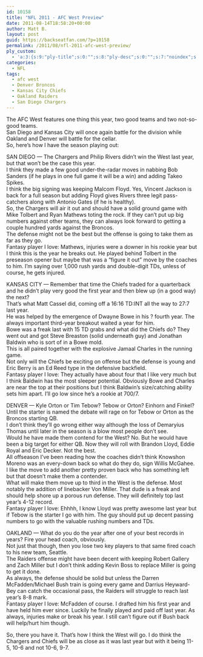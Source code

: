 ```yaml
---
id: 10158
title: "NFL 2011 - AFC West Preview"
date: 2011-08-14T18:58:20+00:00
author: Matt B.
layout: post
guid: https://backseatfan.com/?p=10158
permalink: /2011/08/nfl-2011-afc-west-preview/
ply_custom:
  - 'a:3:{s:9:"ply-title";s:0:"";s:8:"ply-desc";s:0:"";s:7:"noindex";s:0:"";}'
categories:
  - NFL
tags:
  - afc west
  - Denver Broncos
  - Kansas City Chiefs
  - Oakland Raiders
  - San Diego Chargers
---
```


<div class="entry">
  <p>
    The AFC West features one thing this year, two good teams and two not-so-good teams.<br /> San Diego and Kansas City will once again battle for the division while Oakland and Denver will battle for the cellar.<br /> So, here’s how I have the season playing out:
  </p>

  <p>
    SAN DIEGO — The Chargers and Philip Rivers didn’t win the West last year, but that won’t be the case this year.<br /> I think they made a few good under-the-radar moves in nabbing Bob Sanders (if he plays in one full game it will be a win) and adding Takeo Spikes.<br /> I think the big signing was keeping Malcom Floyd. Yes, Vincent Jackson is back for a full season but adding Floyd gives Rivers three legit pass-catchers along with Antonio Gates (if he is healthy).<br /> So, the Chargers will air it out and should have a solid ground game with Mike Tolbert and Ryan Mathews toting the rock. If they can’t put up big numbers against other teams, they can always look forward to getting a couple hundred yards against the Broncos.<br /> The defense might not be the best but the offense is going to take them as far as they go.<br /> Fantasy player I love: Mathews, injuries were a downer in his rookie year but I think this is the year he breaks out. He played behind Tolbert in the preseason opener but maybe that was a “figure it out” move by the coaches to him. I’m saying over 1,000 rush yards and double-digit TDs, unless of course, he gets injured.
  </p>

  <p>
    KANSAS CITY — Remember that time the Chiefs traded for a quarterback and he didn’t play very good the first year and then blew up (in a good way) the next?<br /> That’s what Matt Cassel did, coming off a 16:16 TD:INT all the way to 27:7 last year.<br /> He was helped by the emergence of Dwayne Bowe in his ? fourth year. The always important third-year breakout waited a year for him.<br /> Bowe was a freak last with 15 TD grabs and what did the Chiefs do? They went out and got Steve Breaston (solid underneath guy) and Jonathan Baldwin who is sort of in a Bowe mold.<br /> This is all paired together with the explosive Jamaal Charles in the running game.<br /> Not only will the Chiefs be exciting on offense but the defense is young and Eric Berry is an Ed Reed type in the defensive backfield.<br /> Fantasy player I love: They actually have about four that I like very much but I think Baldwin has the most sleeper potential. Obviously Bowe and Charles are near the top at their positions but I think Baldwin’s size/catching ability sets him apart. I’ll go low since he’s a rookie at 700/7.
  </p>

  <p>
    DENVER — Kyle Orton or Tim Tebow? Tebow or Orton? Einhorn and Finkel?<br /> Until the starter is named the debate will rage on for Tebow or Orton as the Broncos starting QB.<br /> I don’t think they’ll go wrong either way although the loss of Demaryius Thomas until later in the season is a blow most people don’t see.<br /> Would he have made them contend for the West? No. But he would have been a big target for either QB. Now they will roll with Brandon Lloyd, Eddie Royal and Eric Decker. Not the best.<br /> All offseason I’ve been reading how the coaches didn’t think Knowshon Moreno was an every-down back so what do they do, sign Willis McGahee. I like the move to add another pretty proven back who has something left but that doesn’t make them a contender.<br /> What will make them move up to third in the West is the defense. Most notably the addition of linebacker Von Miller. That dude is a freak and should help shore up a porous run defense. They will definitely top last year’s 4-12 record.<br /> Fantasy player I love: Ehhhh, I know Lloyd was pretty awesome last year but if Tebow is the starter I go with him. The guy should put up decent passing numbers to go with the valuable rushing numbers and TDs.
  </p>

  <p>
    OAKLAND — What do you do the year after one of your best records in years? Fire your head coach, obviously.<br /> Not just that though, then you lose two key players to that same fired coach to his new team, Seattle.<br /> The Raiders offense might have been decent with keeping Robert Gallery and Zach Miller but I don’t think adding Kevin Boss to replace Miller is going to get it done.<br /> As always, the defense should be solid but unless the Darren McFadden/Michael Bush train is going every game and Darrius Heyward-Bey can catch the occasional pass, the Raiders will struggle to reach last year’s 8-8 mark.<br /> Fantasy player I love: McFadden of course. I drafted him his first year and have held him ever since. Luckily he finally played and paid off last year. As always, injuries make or break his year. I still can’t figure out if Bush back will help/hurt him though.
  </p>

  <p>
    So, there you have it. That’s how I think the West will go. I do think the Chargers and Chiefs will be as close as it was last year but with it being 11-5, 10-6 and not 10-6, 9-7.
  </p>
</div>
